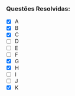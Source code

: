 ### Questões Resolvidas:
- [x] A
- [x] B
- [x] C
- [ ] D
- [ ] E
- [ ] F
- [x] G
- [x] H
- [ ] I
- [ ] J
- [x] K

